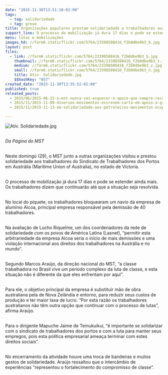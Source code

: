 ```yaml
---
date: "2015-11-30T13:51:10-02:00"
tags:
  - tag: solidariedade
  - tag: greve
title: Organizações populares prestam solidariedade a trabalhadores australianos
support_line: O processo de mobilização já dura 17 dias e pode se estender ainda mais. Os trabalhadores dizem que continuarão até que a situação seja resolvida.
menu: lutas e mobilizações
images_hd: //farm6.staticflickr.com/5764/23398508416_f2b0d6e9b3_b.jpg
layout: post
files:
  - link: //farm6.staticflickr.com/5764/23398508416_f2b0d6e9b3_b.jpg
    thumbnail: //farm6.staticflickr.com/5764/23398508416_f2b0d6e9b3_t.jpg
    medium: //farm6.staticflickr.com/5764/23398508416_f2b0d6e9b3_z.jpg
    small: //farm6.staticflickr.com/5764/23398508416_f2b0d6e9b3_n.jpg
    title: Ativ. Solidariedade.jpg
    $$hashKey: "057"
created_date: "2015-11-30T13:55:52-02:00"
published: true
releated_posts:
  - 2015/06/2015-06-22-o-mst-nunca-vai-esquecer-o-apoio-que-sempre-recebeu-da-classe-operaria-agora-e-o-momento-de-retribuir-a-solidariedade-disse-marcelo-bu.md
  - 2015/11/2015-11-09-diversos-movimentos-escrevem-carta-em-apoio-a-greve-dos-petroleiros.md
  - 2015/11/2015-11-13-em-solidariedade-aos-petroleiros-movimentos-ocupam-ministerio-de-minas-e-energia.md

---
```

<p><img alt="Ativ. Solidariedade.jpg" src="//farm6.staticflickr.com/5764/23398508416_f2b0d6e9b3_b.jpg" /></p>

<p><br />
<em>Da P&aacute;gina do MST</em></p>

<p><br />
Neste domingo (29), o MST junto a outras organiza&ccedil;&otilde;es visitou e prestou solidariedade aos trabalhadores do Sindicato de Trabalhadores dos Portos em Austr&aacute;lia (Maritime Union of Australia), no estado de Victoria.&nbsp;</p>

<p><br />
O processo de mobiliza&ccedil;&atilde;o j&aacute; dura 17 dias e pode se estender ainda mais. Os trabalhadores dizem que continuar&atilde;o at&eacute; que a situa&ccedil;&atilde;o seja resolvida.</p>

<p><br />
No local do piquete, os trabalhadores bloquearam um navio da empresa de alum&iacute;nio Alcoa, principal empresa respons&aacute;vel pela demiss&atilde;o de 40 trabalhadores.</p>

<p><br />
Na avalia&ccedil;&atilde;o de Lucho Riquelme, um dos coordenadores da rede de solidariedade com os povos de Am&eacute;rica Latina (Lasnet), &ldquo;permitir esta arbitrariedade da empresa Alcoa seria o in&iacute;cio de mais demiss&otilde;es e uma viola&ccedil;&atilde;o internacional aos direitos dos trabalhadores na Austr&aacute;lia e no mundo&rdquo;.</p>

<p><br />
Segundo Marcos Ara&uacute;jo, da dire&ccedil;&atilde;o nacional do MST, &ldquo;a classe trabalhadora no Brasil vive um per&iacute;odo complexo da luta de classe, e esta situa&ccedil;&atilde;o n&atilde;o &eacute; diferente da que eles enfrentam por aqui&rdquo;.&nbsp;</p>

<p><br />
Para ele, o objetivo principal da empresa &eacute; substituir m&atilde;o de obra australiana pela de Nova Zel&acirc;ndia e entorno, para reduzir seus custos de produ&ccedil;&atilde;o e ter maior taxa de lucro. &ldquo;Por esta raz&atilde;o os trabalhadores australianos n&atilde;o t&ecirc;m outra op&ccedil;&atilde;o que continuar com o processo de lutas&rdquo;, afirma Ara&uacute;jo.</p>

<p><br />
Para o dirigente Mapuche Jaime de Temukuikui, &ldquo;&eacute; importante se solidarizar com o sindicato de trabalhadores dos portos e com a luta para manter seus empregos, pois esta pol&iacute;tica empresarial amea&ccedil;a terminar com estes direitos sociais&rdquo;.</p>

<p><br />
No encerramento da atividade houve uma troca de bandeiras e muitos gestos de solidariedade. Ara&uacute;jo ressaltou que o interc&acirc;mbio de experi&ecirc;ncias &ldquo;representou o fortalecimento do compromisso de classe&rdquo;.</p>
